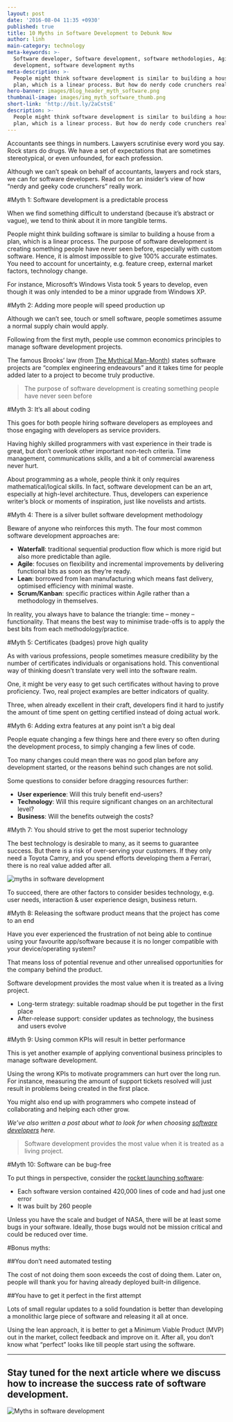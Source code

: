 ```yaml
---
layout: post
date: '2016-08-04 11:35 +0930'
published: true
title: 10 Myths in Software Development to Debunk Now
author: linh
main-category: technology
meta-keywords: >-
  Software developer, Software development, software methodologies, Agile
  development, software development myths
meta-description: >-
  People might think software development is similar to building a house from a
  plan, which is a linear process. But how do nerdy code crunchers really work?
hero-banner: images/Blog_header_myth_software.png
thumbnail-image: images/img_myth_software_thumb.png
short-link: 'http://bit.ly/2aCstsE'
description: >-
  People might think software development is similar to building a house from a
  plan, which is a linear process. But how do nerdy code crunchers really work?
---
```

Accountants see things in numbers. Lawyers scrutinise every word you say. Rock stars do drugs. We have a set of expectations that are sometimes stereotypical, or even unfounded, for each profession.

Although we can’t speak on behalf of accountants, lawyers and rock stars, we can for software developers. Read on for an insider’s view of how “nerdy and geeky code crunchers” really work.

#Myth 1: Software development is a predictable process

When we find something difficult to understand (because it’s abstract or vague), we tend to think about it in more tangible terms. 

People might think building software is similar to building a house from a plan, which is a linear process. The purpose of software development is creating something people have never seen before, especially with custom software. Hence, it is almost impossible to give 100% accurate estimates.
You need to account for uncertainty, e.g. feature creep, external market factors, technology change.

For instance, Microsoft’s Windows Vista took 5 years to develop, even though it was only intended to be a minor upgrade from Windows XP.

#Myth 2: Adding more people will speed production up

Although we can’t see, touch or smell software, people sometimes assume a normal supply chain would apply.

Following from the first myth, people use common economics principles to manage software development projects.

The famous Brooks’ law (from [The Mythical Man-Month](https://archive.org/details/mythicalmanmonth00fred)) states software projects are “complex engineering endeavours” and it takes time for people added later to a project to become truly productive.

> The purpose of software development is creating something people have never seen before

#Myth 3: It’s all about coding

This goes for both people hiring software developers as employees and those engaging with developers as service providers.

Having highly skilled programmers with vast experience in their trade is great, but don’t overlook other important non-tech criteria. Time management, communications skills, and a bit of commercial awareness never hurt.

About programming as a whole, people think it only requires mathematical/logical skills. In fact, software development can be an art, especially at high-level architecture. Thus, developers can experience writer’s block or moments of inspiration, just like novelists and artists.  

#Myth 4: There is a silver bullet software development methodology

Beware of anyone who reinforces this myth. The four most common software development approaches are:

- **Waterfall**: traditional sequential production flow which is more rigid but also more predictable than agile.  
- **Agile**: focuses on flexibility and incremental improvements by delivering functional bits as soon as they’re ready.
- **Lean**: borrowed from lean manufacturing which means fast delivery, optimised efficiency with minimal waste.
- **Scrum/Kanban**: specific practices within Agile rather than a methodology in themselves.

In reality, you always have to balance the triangle: time – money – functionality. That means the best way to minimise trade-offs is to apply the best bits from each methodology/practice.

#Myth 5: Certificates (badges) prove high quality

As with various professions, people sometimes measure credibility by the number of certificates individuals or organisations hold. This conventional way of thinking doesn’t translate very well into the software realm.

One, it might be very easy to get such certificates without having to prove proficiency.
Two, real project examples are better indicators of quality.

Three, when already excellent in their craft, developers find it hard to justify the amount of time spent on getting certified instead of doing actual work.

#Myth 6: Adding extra features at any point isn’t a big deal

People equate changing a few things here and there every so often during the development process, to simply changing a few lines of code.

Too many changes could mean there was no good plan before any development started, or the reasons behind such changes are not solid.  

Some questions to consider before dragging resources further:

- **User experience**: Will this truly benefit end-users?
- **Technology**: Will this require significant changes on an architectural level?
- **Business**: Will the benefits outweigh the costs?

#Myth 7: You should strive to get the most superior technology 

The best technology is desirable to many, as it seems to guarantee success. But there is a risk of over-serving your customers. If they only need a Toyota Camry, and you spend efforts developing them a Ferrari, there is no real value added after all. 

![myths in software development ]({{site.baseurl}}/images/img_myth_software1.jpg)

To succeed, there are other factors to consider besides technology, e.g. user needs, interaction & user experience design, business return.
 
#Myth 8: Releasing the software product means that the project has come to an end

Have you ever experienced the frustration of not being able to continue using your favourite app/software because it is no longer compatible with your device/operating system? 

That means loss of potential revenue and other unrealised opportunities for the company behind the product. 

Software development provides the most value when it is treated as a living project.

- Long-term strategy: suitable roadmap should be put together in the first place
- After-release support:  consider updates as technology, the business and users evolve

#Myth 9: Using common KPIs will result in better performance  

This is yet another example of applying conventional business principles to manage software development. 

Using the wrong KPIs to motivate programmers can hurt over the long run. For instance, measuring the amount of support tickets resolved will just result in problems being created in the first place.

You might also end up with programmers who compete instead of collaborating and helping each other grow.

_We’ve also written a post about what to look for when choosing [software developers](http://blog.enabled.com.au/hiring-devs-dos-donts/) here._

> Software development provides the most value when it is treated as a living project.

#Myth 10: Software can be bug-free

To put things in perspective, consider the [rocket launching software](http://www.fastcompany.com/28121/they-write-right-stuff):

- Each software version contained 420,000 lines of code and had just one error
- It was built by 260 people

Unless you have the scale and budget of NASA, there will be at least some bugs in your software. Ideally, those bugs would not be mission critical and could be reduced over time.

#Bonus myths:

##You don’t need automated testing

The cost of not doing them soon exceeds the cost of doing them. Later on, people will thank you for having already deployed built-in diligence. 

##You have to get it perfect in the first attempt

Lots of small regular updates to a solid foundation is better than developing a monolithic large piece of software and releasing it all at once.

Using the lean approach, it is better to get a Minimum Viable Product (MVP) out in the market, collect feedback and improve on it. After all, you don’t know what “perfect” looks like till people start using the software. 

_______________
## Stay tuned for the next article where we discuss how to increase the success rate of software development.

![Myths in software development]({{site.baseurl}}/images/img_myth_software.png)
